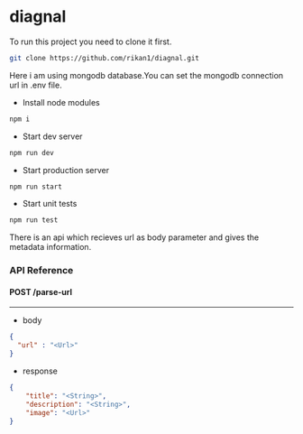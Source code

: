 # diagnal

To run this project you need to clone it first.
```sh
git clone https://github.com/rikan1/diagnal.git
```
Here i am using mongodb database.You can set the mongodb connection url in .env file.

 - Install node modules
 ```sh
 npm i
 ```
 - Start dev server
 ```sh
 npm run dev
 ```
 - Start production server
 ```sh
 npm run start
 ```
 - Start unit tests
 ```sh
 npm run test
 ```
 
There is an api which recieves url as body parameter and gives the metadata information.

### API Reference
#### POST /parse-url
--------------------
- body
```json
{
  "url" : "<Url>"
}
```
- response
```json
{
    "title": "<String>",
    "description": "<String>",
    "image": "<Url>"
}
```
